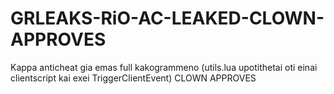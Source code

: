 # GRLEAKS-RiO-AC-LEAKED-CLOWN-APPROVES
Kappa anticheat gia emas full kakogrammeno (utils.lua upotithetai oti einai clientscript kai exei TriggerClientEvent) CLOWN APPROVES

